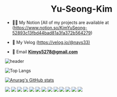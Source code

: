 <h1 align="center">Yu-Seong-Kim</h1>

- 👨‍🦲 My Notion [All of my projects are available at (https://www.notion.so/KimYuSeong-52893c13fbd44bad81a3fa372b564279)

- 📄 My Velog [(https://velog.io/@nays33)](https://velog.io/@nays33/posts)

- 📧 Email **Kimys5278@gmail.com**

</p>

<div>
  
![header](https://capsule-render.vercel.app/api?type=cylinder&color=000000&height=150&section=header&text=Kim_Yu_Seong&fontColor=ffffff&fontSize=70&animation=fadeIn&fontAlignY=55)

![Top Langs](https://github-readme-stats.vercel.app/api/top-langs/?username=kimys5278&layout=compact&theme=tokyonight)

[![Anurag's GitHub stats](https://github-readme-stats.vercel.app/api?username=anuraghazra)](https://github.com/anuraghazra/github-readme-stats)

<img src="https://img.shields.io/badge/JAVA-007396?style=for-the-badge&logo=java&logoColor=white">

<img src="https://img.shields.io/badge/python-3776AB?style=for-the-badge&logo=python&logoColor=white">

<img src="https://img.shields.io/badge/spring-6DB33F?style=for-the-badge&logo=spring%20IDE&logoColor=white">

<img src="https://img.shields.io/badge/junit5-25A162?style=for-the-badge&logo=junit5%20IDE&logoColor=white">

<img src="https://img.shields.io/badge/jquery-0769AD?style=for-the-badge&logo=jquery%20IDE&logoColor=white">

<img src="https://img.shields.io/badge/hibernate-59666C?style=for-the-badge&logo=hibernate%20IDE&logoColor=white">

<img src="https://img.shields.io/badge/mariadb-003545?style=for-the-badge&logo=mariadb&logoColor=white">

<img src="https://img.shields.io/badge/mysql-4479A1?style=for-the-badge&logo=mysql&logoColor=white">

<img src="https://img.shields.io/badge/scikitlearn-F7931E?style=for-the-badge&logo=scikitlearn&logoColor=white">

<img src="https://img.shields.io/badge/pandas-150458?style=for-the-badge&logo=pandas&logoColor=white">

<img src="https://img.shields.io/badge/github-181717?style=for-the-badge&logo=github&logoColor=white">

<img src="https://img.shields.io/badge/Eclipse-2C2255?style=for-the-badge&logo=Eclipse%20IDE&logoColor=white">

<img src="https://img.shields.io/badge/intellijidea-000000?style=for-the-badge&logo=intellijidea&logoColor=white">
</br>
</br>
</div>
<!--
**kimys5278/kimys5278** is a ✨ _special_ ✨ repository because its `README.md` (this file) appears on your GitHub profile.

Here are some ideas to get you started:

- 🔭 I’m currently working on ...
- 🌱 I’m currently learning ...
- 👯 I’m looking to collaborate on ...
- 🤔 I’m looking for help with ...
- 💬 Ask me about ...
- 📫 How to reach me: ...
- 😄 Pronouns: ...
- ⚡ Fun fact: ...
-->
